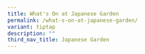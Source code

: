 ```yaml
---
title: What's On at Japanese Garden
permalink: /what-s-on-at-japanese-garden/
variant: tiptap
description: ""
third_nav_title: Japanese Garden
---
```


